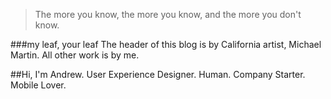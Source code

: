 >The more you know, the more you know, and the more you don't know.

###my leaf, your leaf
The header of this blog is by California artist, Michael Martin. All other work is by me.

##Hi, I'm Andrew.
User Experience Designer. Human. Company Starter. Mobile Lover.




